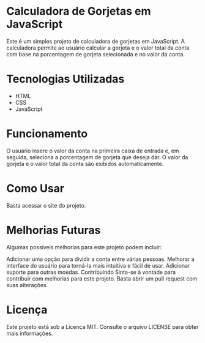# Calculadora de Gorjetas em JavaScript
Este é um simples projeto de calculadora de gorjetas em JavaScript. A calculadora permite ao usuário calcular a gorjeta e o valor total da conta com base na porcentagem de gorjeta selecionada e no valor da conta.

# Tecnologias Utilizadas
- HTML
- CSS
- JavaScript

# Funcionamento
O usuário insere o valor da conta na primeira caixa de entrada e, em seguida, seleciona a porcentagem de gorjeta que deseja dar. O valor da gorjeta e o valor total da conta são exibidos automaticamente.

# Como Usar
Basta acessar o site do projeto.

# Melhorias Futuras
Algumas possíveis melhorias para este projeto podem incluir:

Adicionar uma opção para dividir a conta entre várias pessoas.
Melhorar a interface do usuário para torná-la mais intuitiva e fácil de usar.
Adicionar suporte para outras moedas.
Contribuindo
Sinta-se à vontade para contribuir com melhorias para este projeto. Basta abrir um pull request com suas alterações.

# Licença
Este projeto está sob a Licença MIT. Consulte o arquivo LICENSE para obter mais informações.
